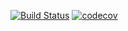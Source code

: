 [![Build Status](https://travis-ci.org/mikebychkov/job4j_pooh.svg?branch=master)](https://travis-ci.org/mikebychkov/job4j_pooh)
[![codecov](https://codecov.io/gh/mikebychkov/job4j_pooh/branch/master/graph/badge.svg)](https://codecov.io/gh/mikebychkov/job4j_pooh)